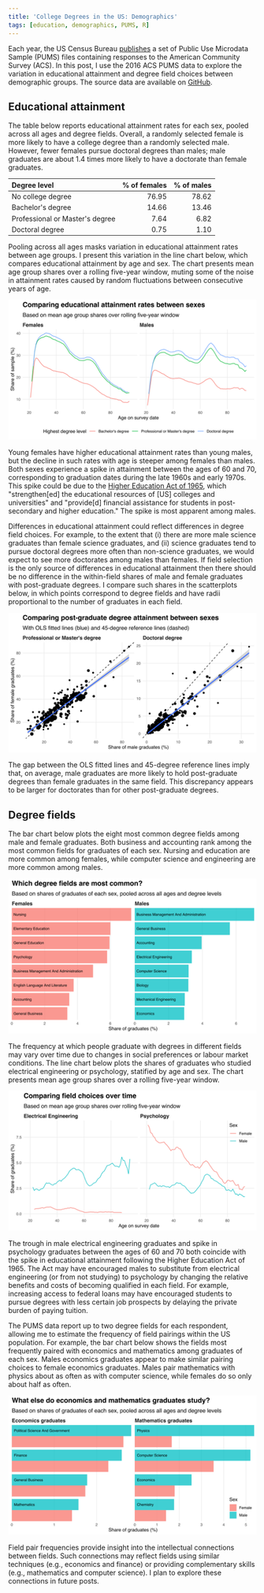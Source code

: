 ```yaml
---
title: 'College Degrees in the US: Demographics'
tags: [education, demographics, PUMS, R]
---
```




Each year, the US Census Bureau [publishes](https://www.census.gov/programs-surveys/acs/data/pums.html) a set of Public Use Microdata Sample (PUMS) files containing responses to the American Community Survey (ACS).
In this post, I use the 2016 ACS PUMS data to explore the variation in educational attainment and degree field choices between demographic groups.
The source data are available on [GitHub][repo-url].





## Educational attainment

The table below reports educational attainment rates for each sex, pooled across all ages and degree fields.
Overall, a randomly selected female is more likely to have a college degree than a randomly selected male.
However, fewer females pursue doctoral degrees than males; male graduates are about 1.4 times more likely to have a doctorate than female graduates.


|Degree level                    | % of females| % of males|
|:-------------------------------|------------:|----------:|
|No college degree               |        76.95|      78.62|
|Bachelor's degree               |        14.66|      13.46|
|Professional or Master's degree |         7.64|       6.82|
|Doctoral degree                 |         0.75|       1.10|

Pooling across all ages masks variation in educational attainment rates between age groups.
I present this variation in the line chart below, which compares educational attainment by age and sex.
The chart presents mean age group shares over a rolling five-year window, muting some of the noise in attainment rates caused by random fluctuations between consecutive years of age.

![](attainment-line-1.svg)

Young females have higher educational attainment rates than young males, but the decline in such rates with age is steeper among females than males.
Both sexes experience a spike in attainment between the ages of 60 and 70, corresponding to graduation dates during the late 1960s and early 1970s.
This spike could be due to the [Higher Education Act of 1965](https://en.wikipedia.org/wiki/Higher_Education_Act_of_1965), which "strengthen[ed] the educational resources of [US] colleges and universities" and "provide[d] financial assistance for students in post-secondary and higher education."
The spike is most apparent among males.

Differences in educational attainment could reflect differences in degree field choices.
For example, to the extent that (i) there are more male science graduates than female science graduates, and (ii) science graduates tend to pursue doctoral degrees more often than non-science graduates, we would expect to see more doctorates among males than females.
If field selection is the only source of differences in educational attainment then there should be no difference in the within-field shares of male and female graduates with post-graduate degrees.
I compare such shares in the scatterplots below, in which points correspond to degree fields and have radii proportional to the number of graduates in each field.

![](attainment-scatter-1.svg)

The gap between the OLS fitted lines and 45-degree reference lines imply that, on average, male graduates are more likely to hold post-graduate degrees than female graduates in the same field.
This discrepancy appears to be larger for doctorates than for other post-graduate degrees.

## Degree fields

The bar chart below plots the eight most common degree fields among male and female graduates.
Both business and accounting rank among the most common fields for graduates of each sex.
Nursing and education are more common among females, while computer science and engineering are more common among males.

![](fields-bar-1.svg)

The frequency at which people graduate with degrees in different fields may vary over time due to changes in social preferences or labour market conditions.
The line chart below plots the shares of graduates who studied electrical engineering or psychology, statified by age and sex.
The chart presents mean age group shares over a rolling five-year window.

![](fields-line-1.svg)

The trough in male electrical engineering graduates and spike in psychology graduates between the ages of 60 and 70 both coincide with the spike in educational attainment following the Higher Education Act of 1965.
The Act may have encouraged males to substitute from electrical engineering (or from not studying) to psychology by changing the relative benefits and costs of becoming qualified in each field.
For example, increasing access to federal loans may have encouraged students to pursue degrees with less certain job prospects by delaying the private burden of paying tuition.

The PUMS data report up to two degree fields for each respondent, allowing me to estimate the frequency of field pairings within the US population.
For example, the bar chart below shows the fields most frequently paired with economics and mathematics among graduates of each sex.
Males economics graduates appear to make similar pairing choices to female economics graduates.
Males pair mathematics with physics about as often as with computer science, while females do so only about half as often.

![](pairs-1.svg)

Field pair frequencies provide insight into the intellectual connections between fields.
Such connections may reflect fields using similar techniques (e.g., economics and finance) or providing complementary skills (e.g., mathematics and computer science).
I plan to explore these connections in future posts.

[repo-url]: https://github.com/bldavies/college-degrees/
